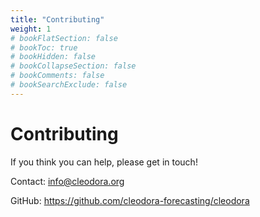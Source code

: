 ```yaml
---
title: "Contributing"
weight: 1
# bookFlatSection: false
# bookToc: true
# bookHidden: false
# bookCollapseSection: false
# bookComments: false
# bookSearchExclude: false
---
```


# Contributing

If you think you can help, please get in touch!

Contact: info@cleodora.org

GitHub: https://github.com/cleodora-forecasting/cleodora
